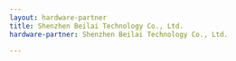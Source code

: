 ```yaml
---
layout: hardware-partner
title: Shenzhen Beilai Technology Co., Ltd.
hardware-partner: Shenzhen Beilai Technology Co., Ltd.

---
```





